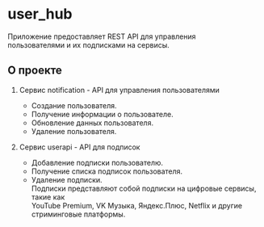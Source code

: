 # user_hub
Приложение предоставляет  REST  API  для  управления <br>
пользователями  и  их  подписками  на сервисы. <br>

## О проекте
1. Сервис notification - API для управления пользователями <br>
    - Создание пользователя.<br>
    - Получение информации о пользователе. <br>
    - Обновление данных пользователя.<br>
    - Удаление пользователя.<br>

2. Сервис userapi -  API для подписок<br>
    - Добавление подписки пользователю.<br>
    - Получение списка подписок пользователя.<br>
    - Удаление подписки.<br>
Подписки  представляют  собой  подписки  на  цифровые  сервисы,  такие  как<br>
YouTube  Premium,  VK  Музыка,  Яндекс.Плюс,  Netflix  и  другие  стриминговые платформы.<br>

